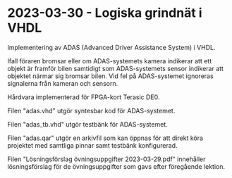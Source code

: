 # 2023-03-30 - Logiska grindnät i VHDL
Implementering av ADAS (Advanced Driver Assistance System) i VHDL.

Ifall föraren bromsar eller om ADAS-systemets kamera indikerar att ett objekt är framför bilen
samtidigt som ADAS-systemets sensor indikerar att objektet närmar sig bromsar bilen.
Vid fel på ADAS-systemet ignoreras signalerna från kameran och sensorn.

Hårdvara implementerad för FPGA-kort Terasic DE0.

Filen "adas.vhd" utgör syntesbar kod för ADAS-systemet.

Filen "adas_tb.vhd" utgör testbänk för ADAS-systemet.

Filen "adas.qar" utgör en arkivfil som kan öppnas för att direkt köra projektet med samtliga
pinnar samt testbänk konfigurerad.

Filen "Lösningsförslag övningsuppgifter 2023-03-29.pdf" innehåller lösningsförslag för de övningsuppgifter som
gavs efter föregående lektion.